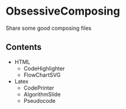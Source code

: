 # ObsessiveComposing
Share some good composing files

## Contents

- HTML
	- CodeHighlighter
	- FlowChartSVG
- Latex
	- CodePrinter
	- AlgorithmSlide
	- Pseudocode
